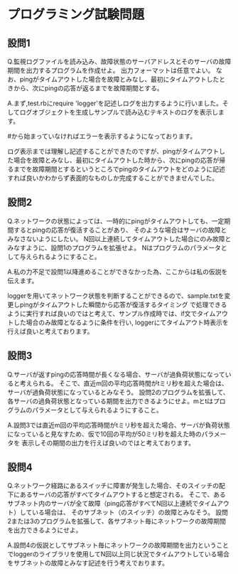 # プログラミング試験問題

## 設問1
Q.監視ログファイルを読み込み、故障状態のサーバアドレスとそのサーバの故障期間を出力するプログラムを作成せよ。
出力フォーマットは任意でよい。
なお、pingがタイムアウトした場合を故障とみなし、最初にタイムアウトしたときから、次にpingの応答が返るまでを故障期間とする。

A.まず,test.rbにrequire 'logger'を記述しログを出力するように行いました。そしてログオブジェクトを生成しサンプルで読み込むテキストのログを表示します。
<p>#から始まっていなければエラーを表示するようになっております。</p>
ログ表示までは理解し記述することができたのですが、pingがタイムアウトした場合を故障とみなし、最初にタイムアウトした時から、次にpingの応答が帰るまでを故障期間とするというところでpingのタイムアウトをどのように記述すれば良いかわからず表面的なものしか完成することができませんでした。

## 設問2
Q.ネットワークの状態によっては、一時的にpingがタイムアウトしても、一定期間するとpingの応答が復活することがあり、
そのような場合はサーバの故障とみなさないようにしたい。
N回以上連続してタイムアウトした場合にのみ故障とみなすように、設問1のプログラムを拡張せよ。
Nはプログラムのパラメータとして与えられるようにすること。

A.私の力不足で設問1以降進めることができなかった為、ここからは私の仮説を伝えます。
<p>loggerを用いてネットワーク状態を判断することができるので、sample.txtを変更しpingがタイムアウトした瞬間から応答が復活するタイミング
で処理できるように実行すれば良いのではと考えて、サンプル作成時では、if文でタイムアウトした場合のみ故障となるように条件を行い,
loggerにてタイムアウト時表示を行えば良いと考えております。

## 設問3
Q.サーバが返すpingの応答時間が長くなる場合、サーバが過負荷状態になっていると考えられる。
そこで、直近m回の平均応答時間がtミリ秒を超えた場合は、サーバが過負荷状態になっているとみなそう。
設問2のプログラムを拡張して、各サーバの過負荷状態となっている期間を出力できるようにせよ。mとtはプログラムのパラメータとして与えられるようにすること。

A.設問3では直近m回の平均応答時間がtミリ秒を超えた場合、サーバが負荷状態になっていると見なすため、仮で10回の平均が50ミリ秒を超えた時のパラメータを
表示しその期間の出力を行えば良いのではと考えております。

## 設問4
Q.ネットワーク経路にあるスイッチに障害が発生した場合、そのスイッチの配下にあるサーバの応答がすべてタイムアウトすると想定される。
そこで、あるサブネット内のサーバが全て故障（ping応答がすべてN回以上連続でタイムアウト）している場合は、
そのサブネット（のスイッチ）の故障とみなそう。
設問2または3のプログラムを拡張して、各サブネット毎にネットワークの故障期間を出力できるようにせよ。

A.設問4の仮説としてサブネット毎にネットワークの故障期間を出力ということでloggerのライブラリを使用してN回以上同じ状況でタイムアウトしている場合をサブネットの故障とみなす記述を行う考えでおります。